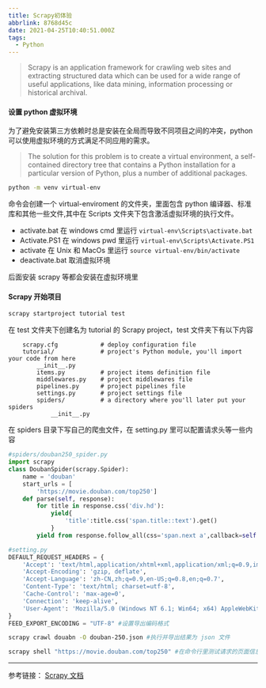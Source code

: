 ```yaml
---
title: Scrapy初体验
abbrlink: 8768d45c
date: 2021-04-25T10:40:51.000Z
tags:
  - Python
---
```


> Scrapy is an application framework for crawling web sites and extracting structured data which can be used for a wide range of useful applications, like data mining, information processing or historical archival.

<!--more-->

#### 设置 python 虚拟环境

为了避免安装第三方依赖时总是安装在全局而导致不同项目之间的冲突，python 可以使用虚拟环境的方式满足不同应用的需求。

> The solution for this problem is to create a virtual environment, a self-contained directory tree that contains a Python installation for a particular version of Python, plus a number of additional packages.

```bash
python -m venv virtual-env
```

命令会创建一个 virtual-enviroment 的文件夹，里面包含 python 编译器、标准库和其他一些文件,其中在 Scripts 文件夹下包含激活虚拟环境的执行文件。

- activate.bat 在 windows cmd 里运行 `virtual-env\Scripts\activate.bat`
- Activate.PS1 在 windows pwd 里运行 `virtual-env\Scripts\Activate.PS1`
- activate 在 Unix 和 MacOs 里运行 `source virtual-env/bin/activate`
- deactivate.bat 取消虚拟环境

后面安装 scrapy 等都会安装在虚拟环境里

#### Scrapy 开始项目

```bash
scrapy startproject tutorial test
```

在 test 文件夹下创建名为 tutorial 的 Scrapy project，test 文件夹下有以下内容

```
    scrapy.cfg            # deploy configuration file
    tutorial/             # project's Python module, you'll import your code from here
        __init__.py
        items.py          # project items definition file
        middlewares.py    # project middlewares file
        pipelines.py      # project pipelines file
        settings.py       # project settings file
        spiders/          # a directory where you'll later put your spiders
            __init__.py
```

在 spiders 目录下写自己的爬虫文件，在 setting.py 里可以配置请求头等一些内容

```python
#spiders/douban250_spider.py
import scrapy
class DoubanSpider(scrapy.Spider):
    name = 'douban'
    start_urls = [
        'https://movie.douban.com/top250']
    def parse(self, response):
        for title in response.css('div.hd'):
            yield{
                'title':title.css('span.title::text').get()
            }
        yield from response.follow_all(css='span.next a',callback=self.parse)
```

```python
#setting.py
DEFAULT_REQUEST_HEADERS = {
    'Accept': 'text/html,application/xhtml+xml,application/xml;q=0.9,image/avif,image/webp,image/apng,*/*;q=0.8,application/signed-exchange;v=b3;q=0.9',
    'Accept-Encoding': 'gzip, deflate',
    'Accept-Language': 'zh-CN,zh;q=0.9,en-US;q=0.8,en;q=0.7',
    'Content-Type': 'text/html; charset=utf-8',
    'Cache-Control': 'max-age=0',
    'Connection': 'keep-alive',
    'User-Agent': 'Mozilla/5.0 (Windows NT 6.1; Win64; x64) AppleWebKit/537.36 (KHTML, like Gecko) Chrome/89.0.4389.128 Safari/537.36'
}
FEED_EXPORT_ENCODING = "UTF-8" #设置导出编码格式
```

```bash
scrapy crawl douabn -O douban-250.json #执行并导出结果为 json 文件
```

```bash
scrapy shell "https://movie.douban.com/top250" #在命令行里测试请求的页面信息
```

---

参考链接：
[Scrapy 文档](https://docs.scrapy.org/en/latest/intro/tutorial.html)
